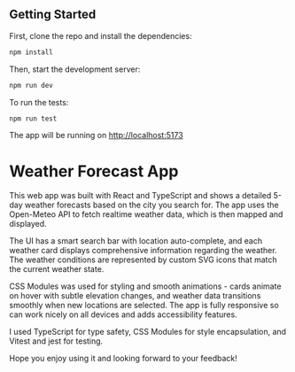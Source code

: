 ## Getting Started

First, clone the repo and install the dependencies:

```bash
npm install
```

Then, start the development server:

```bash
npm run dev
```

To run the tests:

```bash
npm run test
```

The app will be running on [http://localhost:5173](http://localhost:5173)

# Weather Forecast App

This web app was built with React and TypeScript and shows a detailed 5-day weather forecasts based on the city you search for. The app uses the Open-Meteo API to fetch realtime weather data, which is then mapped and displayed.

The UI has a smart search bar with location auto-complete, and each weather card displays comprehensive information regarding the weather. The weather conditions are represented by custom SVG icons that match the current weather state.

CSS Modules was used for styling and smooth animations - cards animate on hover with subtle elevation changes, and weather data transitions smoothly when new locations are selected. The app is fully responsive so can work nicely on all devices and adds accessibility features.

I used TypeScript for type safety, CSS Modules for style encapsulation, and Vitest and jest for testing.

Hope you enjoy using it and looking forward to your feedback!


